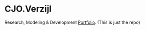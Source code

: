 CJO.Verzijl
=========================

Research, Modeling & Development [Portfolio](https://cjoverzijl.github.io).
(This is just the repo)
